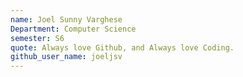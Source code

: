 ```yaml
---
name: Joel Sunny Varghese
Department: Computer Science
semester: S6
quote: Always love Github, and Always love Coding.
github_user_name: joeljsv
---
```


